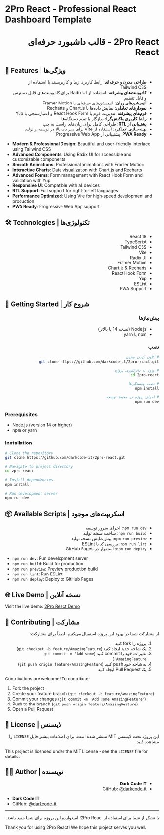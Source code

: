 # 2Pro React - Professional React Dashboard Template

<div dir="rtl">

# 2Pro React - قالب داشبورد حرفه‌ای React

</div>

## 🌟 Features | ویژگی‌ها

<div dir="rtl">

- **طراحی مدرن و حرفه‌ای**: رابط کاربری زیبا و کاربرپسند با استفاده از Tailwind CSS
- **کامپوننت‌های پیشرفته**: استفاده از Radix UI برای کامپوننت‌های قابل دسترس و قابل تنظیم
- **انیمیشن‌های روان**: انیمیشن‌های حرفه‌ای با Framer Motion
- **نمودارهای تعاملی**: نمایش داده‌ها با Chart.js و Recharts
- **فرم‌های پیشرفته**: مدیریت فرم با React Hook Form و اعتبارسنجی با Yup
- **رابط کاربری واکنش‌گرا**: سازگار با تمام دستگاه‌ها
- **پشتیبانی از RTL**: طراحی کامل برای زبان‌های راست به چپ
- **بهینه‌سازی عملکرد**: استفاده از Vite برای سرعت بالا در توسعه و تولید
- **PWA Ready**: پشتیبانی از Progressive Web App

</div>

- **Modern & Professional Design**: Beautiful and user-friendly interface using Tailwind CSS
- **Advanced Components**: Using Radix UI for accessible and customizable components
- **Smooth Animations**: Professional animations with Framer Motion
- **Interactive Charts**: Data visualization with Chart.js and Recharts
- **Advanced Forms**: Form management with React Hook Form and validation with Yup
- **Responsive UI**: Compatible with all devices
- **RTL Support**: Full support for right-to-left languages
- **Performance Optimized**: Using Vite for high-speed development and production
- **PWA Ready**: Progressive Web App support

## 🛠️ Technologies | تکنولوژی‌ها

<div dir="rtl">

- React 18
- TypeScript
- Tailwind CSS
- Vite
- Radix UI
- Framer Motion
- Chart.js & Recharts
- React Hook Form
- Yup
- ESLint
- PWA Support

</div>

## 🚀 Getting Started | شروع کار

<div dir="rtl">

### پیش‌نیازها

- Node.js (نسخه 14 یا بالاتر)
- npm یا yarn

### نصب

```bash
# کلون کردن مخزن
git clone https://github.com/darkcode-it/2pro-react.git

# ورود به دایرکتوری پروژه
cd 2pro-react

# نصب وابستگی‌ها
npm install

# اجرای پروژه در محیط توسعه
npm run dev
```

</div>

### Prerequisites

- Node.js (version 14 or higher)
- npm or yarn

### Installation

```bash
# Clone the repository
git clone https://github.com/darkcode-it/2pro-react.git

# Navigate to project directory
cd 2pro-react

# Install dependencies
npm install

# Run development server
npm run dev
```

## 📦 Available Scripts | اسکریپت‌های موجود

<div dir="rtl">

- `npm run dev`: اجرای سرور توسعه
- `npm run build`: ساخت نسخه تولید
- `npm run preview`: پیش‌نمایش نسخه تولید
- `npm run lint`: بررسی کد با ESLint
- `npm run deploy`: استقرار در GitHub Pages

</div>

- `npm run dev`: Run development server
- `npm run build`: Build for production
- `npm run preview`: Preview production build
- `npm run lint`: Run ESLint
- `npm run deploy`: Deploy to GitHub Pages

## 🌐 Live Demo | نسخه آنلاین

Visit the live demo: [2Pro React Demo](https://darkcode-it.github.io/2pro-react/)

## 🤝 Contributing | مشارکت

<div dir="rtl">

از مشارکت شما در بهبود این پروژه استقبال می‌کنیم. لطفاً برای مشارکت:

1. پروژه را fork کنید
2. یک شاخه جدید ایجاد کنید (`git checkout -b feature/AmazingFeature`)
3. تغییرات خود را commit کنید (`git commit -m 'Add some AmazingFeature'`)
4. به شاخه خود push کنید (`git push origin feature/AmazingFeature`)
5. یک Pull Request ایجاد کنید

</div>

Contributions are welcome! To contribute:

1. Fork the project
2. Create your feature branch (`git checkout -b feature/AmazingFeature`)
3. Commit your changes (`git commit -m 'Add some AmazingFeature'`)
4. Push to the branch (`git push origin feature/AmazingFeature`)
5. Open a Pull Request

## 📝 License | لایسنس

<div dir="rtl">

این پروژه تحت لایسنس MIT منتشر شده است. برای اطلاعات بیشتر فایل `LICENSE` را مشاهده کنید.

</div>

This project is licensed under the MIT License - see the `LICENSE` file for details.

## 👨‍💻 Author | نویسنده

<div dir="rtl">

- **Dark Code IT**
- GitHub: [@darkcode-it](https://github.com/darkcode-it)

</div>

- **Dark Code IT**
- GitHub: [@darkcode-it](https://github.com/darkcode-it)

---

<div dir="rtl">

با تشکر از شما برای استفاده از 2Pro React! امیدواریم این پروژه برای شما مفید باشد.

</div>

Thank you for using 2Pro React! We hope this project serves you well.